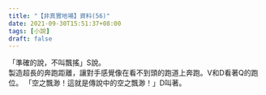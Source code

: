 ```yaml
---
title: "【非真實地場】資料(56)"
date: 2021-09-30T15:51:37+08:00
tags: [小說]
draft: false
---
```


「準確的說，不叫飄搖」S說。  
製造超長的奔跑距離，讓對手感覺像在看不到頭的跑道上奔跑。V和D看著Q的跑位。
「空之飄渺！這就是傳說中的空之飄渺！」D叫著。    